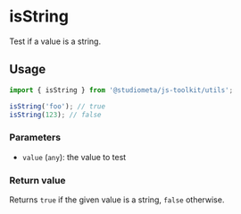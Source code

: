 # isString

Test if a value is a string.

## Usage

```js
import { isString } from '@studiometa/js-toolkit/utils';

isString('foo'); // true
isString(123); // false
```

### Parameters

- `value` (`any`): the value to test

### Return value

Returns `true` if the given value is a string, `false` otherwise.
